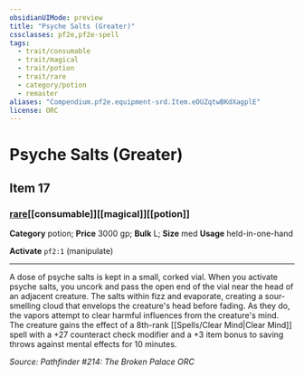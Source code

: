 ```yaml
---
obsidianUIMode: preview
title: "Psyche Salts (Greater)"
cssclasses: pf2e,pf2e-spell
tags:
  - trait/consumable
  - trait/magical
  - trait/potion
  - trait/rare
  - category/potion
  - remaster
aliases: "Compendium.pf2e.equipment-srd.Item.eOUZqtwBKdXagplE"
license: ORC
---
```

# Psyche Salts (Greater)
## Item 17
### [rare](rare "Rare Rarity Trait")[[consumable]][[magical]][[potion]]

**Category** potion; 
**Price** 3000 gp; 
**Bulk** L; **Size** med
**Usage** held-in-one-hand

**Activate** `pf2:1` (manipulate)

* * *

A dose of psyche salts is kept in a small, corked vial. When you activate psyche salts, you uncork and pass the open end of the vial near the head of an adjacent creature. The salts within fizz and evaporate, creating a sour-smelling cloud that envelops the creature's head before fading. As they do, the vapors attempt to clear harmful influences from the creature's mind. The creature gains the effect of a 8th-rank [[Spells/Clear Mind|Clear Mind]] spell with a +27 counteract check modifier and a +3 item bonus to saving throws against mental effects for 10 minutes.

*Source: Pathfinder #214: The Broken Palace*
*ORC*
